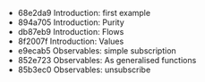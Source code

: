 - 68e2da9 Introduction: first example
- 894a705 Introduction: Purity
- db87eb9 Introduction: Flows
- 8f2007f Introduction: Values
- e9ecab5 Observables: simple subscription
- 852e723 Observables: As generalised functions
- 85b3ec0 Observables: unsubscribe
